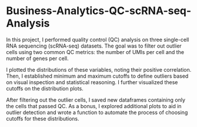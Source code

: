 # Business-Analytics-QC-scRNA-seq-Analysis
In this project, I performed quality control (QC) analysis on three single-cell RNA sequencing (scRNA-seq) datasets. The goal was to filter out outlier cells using two common QC metrics: the number of UMIs per cell and the number of genes per cell.

I plotted the distributions of these variables, noting their positive correlation. Then, I established minimum and maximum cutoffs to define outliers based on visual inspection and statistical reasoning. I further visualized these cutoffs on the distribution plots.

After filtering out the outlier cells, I saved new dataframes containing only the cells that passed QC. As a bonus, I explored additional plots to aid in outlier detection and wrote a function to automate the process of choosing cutoffs for these distributions.
